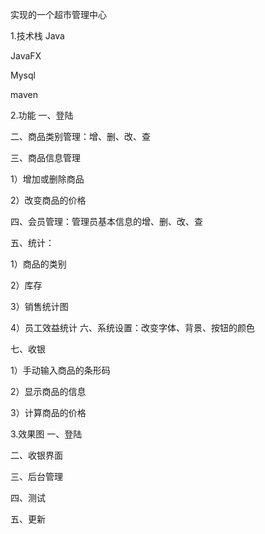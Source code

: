 实现的一个超市管理中心


1.技术栈
Java

JavaFX

Mysql

maven

2.功能
一、登陆

二、商品类别管理：增、删、改、查

三、商品信息管理

1）增加或删除商品

2）改变商品的价格

四、会员管理：管理员基本信息的增、删、改、查

五、统计：

1）商品的类别

2）库存

3）销售统计图

4）员工效益统计
六、系统设置：改变字体、背景、按钮的颜色

七、收银

1）手动输入商品的条形码

2）显示商品的信息

3）计算商品的价格

3.效果图
一、登陆

二、收银界面

三、后台管理

四、测试

五、更新

